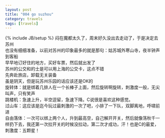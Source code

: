```yaml
---
layout: post
title: "004 go suzhou"
category: travels 
tags: [travels]
---
```

{% include JB/setup %}
闷在魔都太久了，周末好久没出去走动了，于是决定去苏州  
也没有细细准备，以前对苏州的印象最多的就是那句：姑苏城外寒山寺，夜半钟声到客船  
早早地订好住的地方，买好车票，然后就出发了  
苏州的公交和的士是可以用上海的公交卡，这点不错  
先奔赴旅店，卸载无关装备  
虽是阴天，但是玩苏州乐园的话应该还是OK的  
旋转体：就是绑着几排人在一个长棒子上面，然后旋转啊旋转，刺激度一般，无尖叫声，只有笑声  
跳楼机：急速上升，半空逗留，急速下降。C说很是喜欢这种感觉。  
过山车：这应该是迄今玩过最刺激的一次了吧，小排了一下队，双脚离地，呼啸前进  
自由落体：一次可以绑上两个人，升到最高空，自己解开开关，然后就像荡秋千一样扔下去，我还第一次拉开关的时候没拉动，第二次才成功，汗！也是C的最爱，刺激度：五颗星！  
